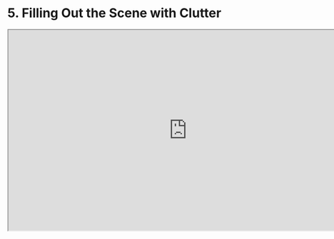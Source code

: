 # 5. Filling Out the Scene with Clutter

<p><iframe title="YouTube video player" src="https://www.youtube.com/embed/vPfTVNF9k5w?rel=0" width="800" height="450" allowfullscreen="allowfullscreen" allow="accelerometer; autoplay; clipboard-write; encrypted-media; gyroscope; picture-in-picture"></iframe></p>